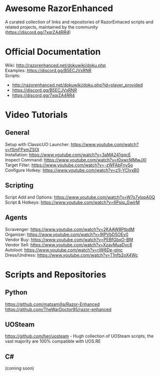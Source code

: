 # Awesome RazorEnhanced    
A curated collection of links and repositories of RazorEnhaced scripts and related projects, maintained by the community (https://discord.gg/7xqrZA4RR4)    

# Official Documentation    

Wiki: http://razorenhanced.net/dokuwiki/doku.php    
Examples: https://discord.gg/B5ECJVxRNR    
Scripts:     
- http://razorenhanced.net/dokuwiki/doku.php?id=player_provided    
- https://discord.gg/B5ECJVxRNR    
- https://discord.gg/7xqrZA4RR4    


# Video Tutorials

## General
Setup with ClassicUO Launcher: https://www.youtube.com/watch?v=fSmFPxmZSOI    
Installation: https://www.youtube.com/watch?v=3aMA241gqcE    
Inspect Command: https://www.youtube.com/watch?v=t0xwcMMwJXI    
Target Filter: https://www.youtube.com/watch?v=-zWFAbFnvSo    
Configure Hotkey: https://www.youtube.com/watch?v=z1l-YClyxB0    

## Scripting
Script Add and Options: https://www.youtube.com/watch?v=W7s7ylopA0Q    
Script & Hotkeys: https://www.youtube.com/watch?v=6Psiq_GwirM    

## Agents
Scravenger: https://www.youtube.com/watch?v=2KAAW8PtbdM    
Organizer: https://www.youtube.com/watch?v=9lPVbD5OEy0    
Vendor Buy: https://www.youtube.com/watch?v=PEBfGbxO-BM    
Vendor Sell: https://www.youtube.com/watch?v=XzavMuaDvc8    
Autoloot:  https://www.youtube.com/watch?v=rjW6De-ginc    
Dress/Undress: https://www.youtube.com/watch?v=T1nfb2oX4Wc    



# Scripts and Repositories

## Python
https://github.com/matsamilla/Razor-Enhanced    
https://github.com/TheWarDoctor95/razor-enhanced    

## UOSteam
https://github.com/her/uosteam - Hugh collection of UOSteam scripts, the vast majority are 100% compatible with UOS.RE    

## C#

(coming soon)
